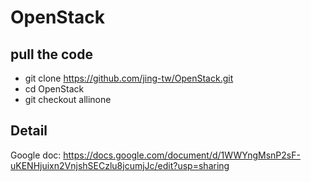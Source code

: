 # OpenStack
## pull the code
- git clone https://github.com/jing-tw/OpenStack.git
- cd OpenStack
- git checkout allinone

## Detail
Google doc: https://docs.google.com/document/d/1WWYngMsnP2sF-uKENHjuixn2VnjshSECzlu8jcumjJc/edit?usp=sharing
